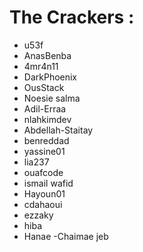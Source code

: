 # The Crackers :

- u53f 
- AnasBenba
- 4mr4n11
- DarkPhoenix
- OusStack
- Noesie salma
- Adil-Erraa
- nlahkimdev
- Abdellah-Staitay
- benreddad
- yassine01
- lia237
- ouafcode
- ismail wafid
- Hayoun01
- cdahaoui
- ezzaky
- hiba
- Hanae
-Chaimae jeb

<!--- DON'T TOUCH THIS PLZ -->
